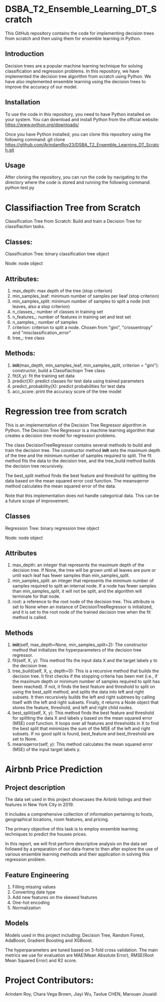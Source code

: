 # DSBA_T2_Ensemble_Learning_DT_Scratch

This GitHub repository contains the code for implementing decision trees from scratch and then using them for ensemble learning in Python.

## Introduction
Decision trees are a popular machine learning technique for solving classification and regression problems. In this repository, we have implemented the decision tree algorithm from scratch using Python. We have also implemented ensemble learning using the decision trees to improve the accuracy of our model.

## Installation
To use the code in this repository, you need to have Python installed on your system. You can download and install Python from the official website: https://www.python.org/downloads/

Once you have Python installed, you can clone this repository using the following command:
git clone https://github.com/ArindamRoy23/DSBA_T2_Ensemble_Learning_DT_Scratch.git


## Usage
After cloning the repository, you can run the code by navigating to the directory where the code is stored and running the following command:
python test.py


# Classifiaction Tree from Scratch

Classification Tree from Scratch: Build and train a Decision Tree for classifiaction tasks.

## Classes:
Classification Tree: binary classification tree object

Node: node object

## Attributes:
1. max_depth: max depth of the tree (stop criterion)
2. min_samples_leaf: minimum number of samples per lieaf  (stop criterion)
3. min_samples_split: minimum number of samples to split a node (not leaves, also a stop criterion)
4. n_classes_: number of classes in training set 
5. n_features_: number of features in training set and test set
6. n_samples_: number of samples
7. criterion: criterion to split a node. Chosen from "gini", "crossentropy" and "misclassification_error"
8. tree_: tree class

## Methods:
1. __init__(max_depth, min_samples_leaf, min_samples_split, criterion = "gini"): constructor, build a Classifiactiopn Tree class
2. fit(X,y): fit the training set data
3. predict(X): predict classes for test data using trained parameters
4. predict_probability(X): predict probabilities for test data
5. acc_score: print the accuracy score of the tree model

# Regression tree from scratch
This is an implementation of the Decision Tree Regressor algorithm in Python. The Decision Tree Regressor is a machine learning algorithm that creates a decision tree model for regression problems.

The class DecisionTreeRegressor contains several methods to build and train the decision tree. The constructor method __init__ sets the maximum depth of the tree and the minimum number of samples required to split. The fit method fits the data to the decision tree, and the tree_build method builds the decision tree recursively.

The best_split method finds the best feature and threshold for splitting the data based on the mean squared error cost function. The meansqerror method calculates the mean squared error of the data.

Note that this implementation does not handle categorical data. This can be a future scope of improvement.

## Classes
Regression Tree: binary regression tree object

Node: node object

## Attributes
1. max_depth: an integer that represents the maximum depth of the decision tree. If None, the tree will be grown until all leaves are pure or until each leaf has fewer samples than min_samples_split.
2. min_samples_split: an integer that represents the minimum number of samples required to split an internal node. If a node has fewer samples than min_samples_split, it will not be split, and the algorithm will terminate for that node.
3. root: a reference to the root node of the decision tree. This attribute is set to None when an instance of DecisionTreeRegressor is initialized, and it is set to the root node of the trained decision tree when the fit method is called.

## Methods
1. __init__(self, max_depth=None, min_samples_split=2): The constructor method that initializes the hyperparameters of the decision tree regressor.
2. fit(self, X, y): This method fits the input data X and the target labels y to the decision tree.
3. tree_build(self, X, y, depth=0): This is a recursive method that builds the decision tree. It first checks if the stopping criteria has been met (i.e., if the maximum depth or minimum number of samples required to split has been reached). If not, it finds the best feature and threshold to split on using the best_split method, and splits the data into left and right subsets. It then recursively builds the left and right subtrees by calling itself with the left and right subsets. Finally, it returns a Node object that stores the feature, threshold, and left and right child nodes.
4. best_split(self, X, y): This method finds the best feature and threshold for splitting the data X and labels y based on the mean squared error (MSE) cost function. It loops over all features and thresholds in X to find the best split that minimizes the sum of the MSE of the left and right subsets. If no good split is found, best_feature and best_threshold are set to None.
5. meansqerror(self, y): This method calculates the mean squared error (MSE) of the input target labels y.

# Airbnb Price Prediction

## Project description

The data set used in this project showcases the Airbnb listings and their features in New York City in 2019. 

It includes a comprehensive collection of information pertaining to hosts, geographical locations, room features, and pricing. 

The primary objective of this task is to employ ensemble learning techniques to predict the houses prices. 

In this report, we will first perform descriptive analysis on the data set followed by a preparation of our data-frame to then after explore the use
of various ensemble learning methods and their application in solving this regression problem.

## Feature Engineering
1. Filling missing values
2. Converting date type
3. Add new features on the skewed features
4. One-hot encoding
5. Normalization

## Models
Models used in this project including: Decision Tree, Random Forest, AdaBoost, Gradient Boosting and XGBoost. 

The hyperparameters are tuned based on 3-fold cross validation. The main metrics we use for evaluation are MAE(Mean Absolute Error), RMSE(Root Mean Squared Error) and R2 score. 

# Project Contributors:

Arindam Roy, Chara Vega Brown, Jiayi Wu, Taolue CHEN, Marouan Jouaidi
